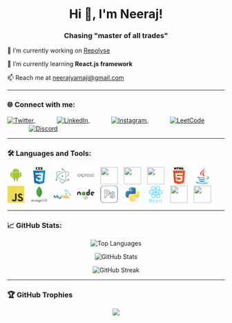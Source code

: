 <h1 align="center">Hi 👋, I'm Neeraj!</h1><h3 align="center">Chasing "master of all trades"</h3>


<p alig="center"> 🔭 I’m currently working on <a href="https://github.com/ny1411/repolyse" target="_blank">Repolyse</a></p>
<p> 🌱 I’m currently learning <strong>React.js framework</strong></p>
<p>📫 Reach me at <a href="mailto:neerajyamaji@gmail.com" target="_blank">neerajyamaji@gmail.com</a></p>

---





<h3>🌐 Connect with me:</h3>
<p>
  <a href="https://twitter.com/n_y_1411" target="blank">
    <img align="center" src="https://raw.githubusercontent.com/rahuldkjain/github-profile-readme-generator/master/src/images/icons/Social/twitter.svg" alt="Twitter" height="30" width="30" />
  </a>
  <a href="https://linkedin.com/in/neeraj-yamaji" target="blank">
    <img align="center" src="https://raw.githubusercontent.com/rahuldkjain/github-profile-readme-generator/master/src/images/icons/Social/linked-in-alt.svg" alt="LinkedIn" height="30" width="30" style="margin-left: 50px;" />
  </a>
  <a href="https://instagram.com/n_y_1411" target="blank">
    <img align="center" src="https://raw.githubusercontent.com/rahuldkjain/github-profile-readme-generator/master/src/images/icons/Social/instagram.svg" alt="Instagram" height="30" width="30" style="margin-left: 50px;" />
  </a>
  <a href="https://www.leetcode.com/n_y_1411" target="blank">
    <img align="center" src="https://raw.githubusercontent.com/rahuldkjain/github-profile-readme-generator/master/src/images/icons/Social/leet-code.svg" alt="LeetCode" height="30" width="30" style="margin-left: 50px;" />
  </a>
  <a href="https://discord.gg/n_y_1411" target="blank">
    <img align="center" src="https://raw.githubusercontent.com/rahuldkjain/github-profile-readme-generator/master/src/images/icons/Social/discord.svg" alt="Discord" height="30" width="30" style="margin-left: 50px;" />
  </a>
</p>

---

<h3>🛠️ Languages and Tools:</h3>

<p align="left">
  <a href="https://developer.android.com" target="_blank"><img src="https://raw.githubusercontent.com/devicons/devicon/master/icons/android/android-original-wordmark.svg" width="40" height="40" style="margin-right: 10px;" /></a>
  <a href="https://www.w3schools.com/css/" target="_blank"><img src="https://raw.githubusercontent.com/devicons/devicon/master/icons/css3/css3-original-wordmark.svg" width="40" height="40" style="margin-right: 10px;" /></a>
  <a href="https://www.electronjs.org" target="_blank"><img src="https://raw.githubusercontent.com/devicons/devicon/master/icons/electron/electron-original.svg" width="40" height="40" style="margin-right: 10px;" /></a>
  <a href="https://expressjs.com" target="_blank"><img src="https://raw.githubusercontent.com/devicons/devicon/master/icons/express/express-original-wordmark.svg" width="40" height="40" style="margin-right: 10px;" /></a>
  <a href="https://www.figma.com/" target="_blank"><img src="https://www.vectorlogo.zone/logos/figma/figma-icon.svg" width="40" height="40" style="margin-right: 10px;" /></a>
  <a href="https://firebase.google.com/" target="_blank"><img src="https://www.vectorlogo.zone/logos/firebase/firebase-icon.svg" width="40" height="40" style="margin-right: 10px;" /></a>
  <a href="https://git-scm.com/" target="_blank"><img src="https://www.vectorlogo.zone/logos/git-scm/git-scm-icon.svg" width="40" height="40" style="margin-right: 10px;" /></a>
  <a href="https://www.w3.org/html/" target="_blank"><img src="https://raw.githubusercontent.com/devicons/devicon/master/icons/html5/html5-original-wordmark.svg" width="40" height="40" style="margin-right: 10px;" /></a>
  <a href="https://www.java.com" target="_blank"><img src="https://raw.githubusercontent.com/devicons/devicon/master/icons/java/java-original.svg" width="40" height="40" style="margin-right: 10px;" /></a>
  <a href="https://developer.mozilla.org/en-US/docs/Web/JavaScript" target="_blank"><img src="https://raw.githubusercontent.com/devicons/devicon/master/icons/javascript/javascript-original.svg" width="40" height="40" style="margin-right: 10px;" /></a>
  <a href="https://www.mongodb.com/" target="_blank"><img src="https://raw.githubusercontent.com/devicons/devicon/master/icons/mongodb/mongodb-original-wordmark.svg" width="40" height="40" style="margin-right: 10px;" /></a>
  <a href="https://www.mysql.com/" target="_blank"><img src="https://raw.githubusercontent.com/devicons/devicon/master/icons/mysql/mysql-original-wordmark.svg" width="40" height="40" style="margin-right: 10px;" /></a>
  <a href="https://nodejs.org" target="_blank"><img src="https://raw.githubusercontent.com/devicons/devicon/master/icons/nodejs/nodejs-original-wordmark.svg" width="40" height="40" style="margin-right: 10px;" /></a>
  <a href="https://www.photoshop.com/en" target="_blank"><img src="https://raw.githubusercontent.com/devicons/devicon/master/icons/photoshop/photoshop-line.svg" width="40" height="40" style="margin-right: 10px;" /></a>
  <a href="https://www.python.org" target="_blank"><img src="https://raw.githubusercontent.com/devicons/devicon/master/icons/python/python-original.svg" width="40" height="40" style="margin-right: 10px;" /></a>
  <a href="https://reactjs.org/" target="_blank"><img src="https://raw.githubusercontent.com/devicons/devicon/master/icons/react/react-original-wordmark.svg" width="40" height="40" style="margin-right: 10px;" /></a>
  <a href="https://reactnative.dev/" target="_blank"><img src="https://reactnative.dev/img/header_logo.svg" width="40" height="40" style="margin-right: 10px;" /></a>
  <a href="https://tailwindcss.com/" target="_blank"><img src="https://www.vectorlogo.zone/logos/tailwindcss/tailwindcss-icon.svg" width="40" height="40" style="margin-right: 10px;" /></a>
</p>

---

<h3>📈 GitHub Stats:</h3>

<p align="center">
  <img src="https://github-readme-stats.vercel.app/api/top-langs?username=ny1411&show_icons=true&theme=dark&text_color=ffffff&bg_color=000000&hide_border=true&locale=en&layout=compact" alt="Top Languages" />
</p>

<p align="center">
  <img src="https://github-readme-stats.vercel.app/api?username=ny1411&show_icons=true&theme=dark&text_color=ffffff&bg_color=000000&hide_border=true&locale=en" alt="GitHub Stats" />
</p>

<p align="center">
  <img src="https://github-readme-streak-stats.herokuapp.com/?user=ny1411&theme=dark" alt="GitHub Streak" />
</p>

---

<h3>🏆 GitHub Trophies</h3>
<p align="center">
  <img src="https://github-profile-trophy.vercel.app/?username=ny1411&theme=darkhub&no-bg=true&no-frame=true" />
</p>


<!--
**ny1411/ny1411** is a ✨ _special_ ✨ repository because its `README.md` (this file) appears on your GitHub profile.

Here are some ideas to get you started:

- 🔭 I’m currently working on ...
- 🌱 I’m currently learning ...
- 👯 I’m looking to collaborate on ...
- 🤔 I’m looking for help with ...
- 💬 Ask me about ...
- 📫 How to reach me: ...
- 😄 Pronouns: ...
- ⚡ Fun fact: ...
-->
